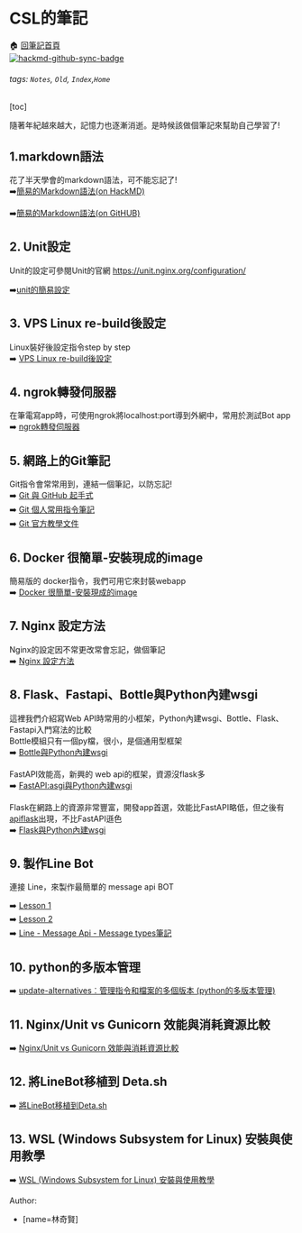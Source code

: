 
# CSL的筆記
:house:  [回筆記首頁](https://www.mirai.tw)  
[![hackmd-github-sync-badge](https://hackmd.io/B7_KbNXyRSGSKxny0cTKqg/badge)](https://hackmd.io/B7_KbNXyRSGSKxny0cTKqg)

###### tags: `Notes`, `Old`, `Index`,`Home`
[toc]

隨著年紀越來越大，記憶力也逐漸消逝。是時候該做個筆記來幫助自己學習了!
## 1.markdown語法

花了半天學會的markdown語法，可不能忘記了!  
:arrow_right:[簡易的Markdown語法(on HackMD)](https://hackmd.io/@CSL/BJkKSZ1Os)

:arrow_right:[簡易的Markdown語法(on GitHUB)](./Markdown)

## 2. Unit設定
Unit的設定可參閱Unit的官網 https://unit.nginx.org/configuration/  

:arrow_right:[unit的簡易設定](https://hackmd.io/@CSL/HJopMcXOj)


## 3. VPS Linux re-build後設定

Linux裝好後設定指令step by step  
:arrow_right: [VPS Linux re-build後設定](https://hackmd.io/@CSL/Sk2BKOX_o)  

## 4. ngrok轉發伺服器
在筆電寫app時，可使用ngrok將localhost:port導到外網中，常用於測試Bot app  
:arrow_right: [ngrok轉發伺服器](https://hackmd.io/@CSL/Hk6aDDQdi)

## 5. 網路上的Git筆記
Git指令會常常用到，連結一個筆記，以防忘記!  
:arrow_right: [Git 與 GitHub 起手式](https://medium.com/wenchin-rolls-around/git-%E8%88%87-github-%E8%B5%B7%E6%89%8B%E5%BC%8F-966e18da84f2)  
:arrow_right: [Git 個人常用指令筆記](https://icguanyu.github.io/other/git%E5%B8%B8%E7%94%A8%E6%8C%87%E4%BB%A4/)  
:arrow_right: [Git 官方教學文件](https://git-scm.com/book/zh-tw/v2)  


## 6. Docker 很簡單-安裝現成的image
簡易版的 docker指令，我們可用它來封裝webapp  
:arrow_right: [Docker 很簡單-安裝現成的image](https://hackmd.io/@CSL/r1LkbTZuo)

## 7. Nginx 設定方法
Nginx的設定因不常更改常會忘記，做個筆記  
:arrow_right: [Nginx 設定方法](https://hackmd.io/@CSL/H1Z_ikZOj)

## 8. Flask、Fastapi、Bottle與Python內建wsgi 
這裡我們介紹寫Web API時常用的小框架，Python內建wsgi、Bottle、Flask、Fastapi入門寫法的比較  
Bottle模組只有一個py檔，很小，是個通用型框架  
:arrow_right: [Bottle與Python內建wsgi](https://hackmd.io/@CSL/SySo6HG_i)  

FastAPI效能高，新興的 web api的框架，資源沒flask多  
:arrow_right: [FastAPI:asgi與Python內建wsgi](https://hackmd.io/@CSL/Hyzuh83Oo)  

Flask在網路上的資源非常豐富，開發app首選，效能比FastAPI略低，但之後有[apiflask](https://apiflask.com/)出現，不比FastAPI遜色  
:arrow_right: [Flask與Python內建wsgi](https://hackmd.io/@CSL/ry3rWp8ds)  

## 9. 製作Line Bot 
連接 Line，來製作最簡單的  message api BOT   

:arrow_right: [Lesson 1](https://hackmd.io/@CSL/By2Q3GIdo)  
:arrow_right: [Lesson 2](https://hackmd.io/@CSL/r1pLWiC_i)  
:arrow_right: [Line - Message Api - Message types筆記](https://hackmd.io/@CSL/HkuqgjzYo)

## 10. python的多版本管理
:arrow_right: [update-alternatives︰管理指令和檔案的多個版本 (python的多版本管理)](https://hackmd.io/@CSL/r1j8oHgFj)

## 11. Nginx/Unit vs Gunicorn 效能與消耗資源比較
:arrow_right: [Nginx/Unit vs Gunicorn 效能與消耗資源比較](https://hackmd.io/@CSL/SJCnbHvKo)

## 12. 將LineBot移植到 Deta.sh
:arrow_right: [將LineBot移植到Deta.sh](https://hackmd.io/@CSL/HJcsPvhOj)




## 13. WSL (Windows Subsystem for Linux) 安裝與使用教學
:arrow_right: [WSL (Windows Subsystem for Linux) 安裝與使用教學](https://hackmd.io/aitP3VASSj-5H_Dd7NV32A)


Author:
- [name=林奇賢]

